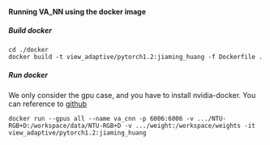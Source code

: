 **Running VA_NN using the docker image**

##### Build docker

```
cd ./docker
docker build -t view_adaptive/pytorch1.2:jiaming_huang -f Dockerfile .
```

##### Run docker

We only consider the gpu case, and you have to install nvidia-docker. You can reference to [github](https://github.com/NVIDIA/nvidia-docker)

`docker run --gpus all --name va_cnn -p 6006:6006 -v .../NTU-RGB+D:/workspace/data/NTU-RGB+D -v .../weight:/workspace/weights -it view_adaptive/pytorch1.2:jiaming_huang`

